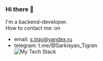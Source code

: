 ### Hi there 👋

<!--
**SarkisyanTV/SarkisyanTV** is a ✨ _special_ ✨ repository because its `README.md` (this file) appears on your GitHub profile.

Here are some ideas to get you started:

- 🔭 I’m currently working on ...
- 🌱 I’m currently learning ...
- 👯 I’m looking to collaborate on ...
- 🤔 I’m looking for help with ...
- 💬 Ask me about ...
- 📫 How to reach me: ...
- 😄 Pronouns: ...
- ⚡ Fun fact: ...
-->  
I'm a backend-developer.  
How to contact me: on 
  - email: s.tigo@yandex.ru
  - telegram: t.me/@Sarkisyan_Tigran  
![My Tech Stack](https://github-readme-tech-stack.vercel.app/api/cards?lineCount=2&theme=github&bg=%23FFFFFF&badge=%23EAEFFC&border=%23D8DEE4&titleColor=%230969DA&line1=Python%2CPython%2C62bf34%3BDjango%2CDjango%2Cd484ab%3BPostgreSQL%2CPostgreSQL%2C55b649%3BLinux%2CLinux%2C38aa6f%3BDocker%2CDocker%2C172a9f%3B&line2=HTML5%2CHTML5%2Cdc800a%3BNginx%2CNginx%2C41ed15%3BREST+API%2CREST+API%2C378008%3BPostman%2CPostman%2Cd59207%3BGunicorn%2CGunicorn%2C08df90%3BJSON%2CJSON%2C370c38%3B)
